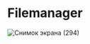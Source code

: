 # Filemanager
![Снимок экрана (294)](https://user-images.githubusercontent.com/70980145/140764129-2e7bd28f-c33f-40cb-bbf9-ecf26e422054.png)
